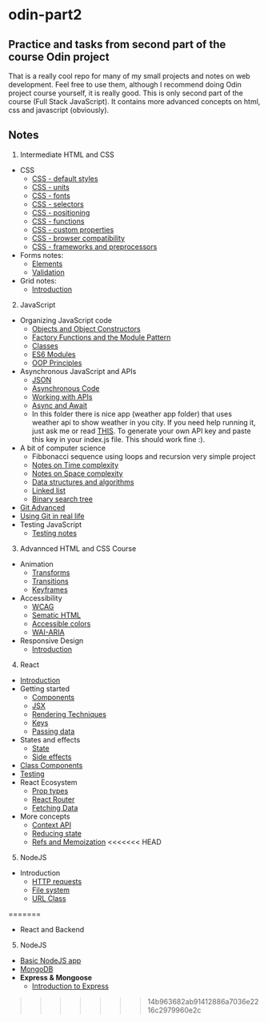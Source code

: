 # odin-part2
## Practice and tasks from second part of the course Odin project
That is a really cool repo for many of my small projects and notes on web development. Feel free to use them, although I recommend doing Odin project course yourself, it is really good. This is only second part of the course (Full Stack JavaScript). It contains more advanced concepts on html, css and javascript (obviously).

## Notes
1. Intermediate HTML and CSS 
* CSS
    * [CSS - default styles](int-html-css/CSS/css-reset.md)
    * [CSS - units](int-html-css/CSS/css-units.md)
    * [CSS - fonts](int-html-css/CSS/css-fonts.md)
    * [CSS - selectors](int-html-css/CSS/css-selectors.md)
    * [CSS - positioning](int-html-css/CSS/css-positioning.md)
    * [CSS - functions](int-html-css/CSS/css-functions.md)
    * [CSS - custom properties](int-html-css/CSS/css-custom-properties.md)
    * [CSS - browser compatibility](int-html-css/CSS/css-compatibility.md)
    * [CSS - frameworks and preprocessors](int-html-css/CSS/css-frameworks.md)
* Forms notes:
    * [Elements](int-html-css/Forms/forms.md)
    * [Validation](int-html-css/Forms/forms-validation.md)
* Grid notes:
    * [Introduction](int-html-css/Grid/introduction.md)

2. JavaScript
* Organizing JavaScript code
    * [Objects and Object Constructors](javascript/organizing/object-and-constructors.md)
    * [Factory Functions and the Module Pattern](javascript/organizing/factory-functions-and-module-pattern.md)
    * [Classes](javascript/organizing/classes.md)
    * [ES6 Modules](javascript/organizing/modules.md)
    * [OOP Principles](javascript/organizing/oop-principles.md)
* Asynchronous JavaScript and APIs
    * [JSON](javascript/async-js-and-apis/json.md)
    * [Asynchronous Code](javascript/async-js-and-apis/asynchronous-code.md)
    * [Working with APIs](javascript/async-js-and-apis/working-with-apis.md)
    * [Async and Await](javascript/async-js-and-apis/async-await.md)
    * In this folder there is nice app (weather app folder) that uses weather api to show weather in you city. If you need help running it, just ask me or read [THIS](https://www.theodinproject.com/lessons/node-path-javascript-working-with-apis). To generate your own API key and paste this key in your index.js file. This should work fine :).
* A bit of computer science
    * Fibbonacci sequence using loops and recursion very simple project
    * [Notes on Time complexity](https://www.theodinproject.com/lessons/javascript-time-complexity)
    * [Notes on Space complexity](https://www.theodinproject.com/lessons/javascript-space-complexity)
    * [Data structures and algorithms](https://www.theodinproject.com/lessons/javascript-common-data-structures-and-algorithms)
    * [Linked list](https://www.theodinproject.com/lessons/javascript-linked-lists)
    * [Binary search tree](https://www.theodinproject.com/lessons/javascript-binary-search-trees)
* [Git Advanced](https://www.theodinproject.com/lessons/javascript-a-deeper-look-at-git)
* [Using Git in real life](https://www.theodinproject.com/lessons/javascript-using-git-in-the-real-world)
* Testing JavaScript
    * [Testing notes](javascript/testing/testing.md)

3. Advannced HTML and CSS Course
* Animation
    * [Transforms](adv-html-css/animation/transforms.md)
    * [Transitions](adv-html-css/animation/transitions.md)
    * [Keyframes](adv-html-css/animation/keyframes.md)
* Accessibility
    * [WCAG](adv-html-css/accessibility/wcag.md)
    * [Sematic HTML](adv-html-css/accessibility/sematic-html.md)
    * [Accessible colors](adv-html-css/accessibility/accessible-colors.md)
    * [WAI-ARIA](adv-html-css/accessibility/wai-aria.md)
* Responsive Design
    * [Introduction](adv-html-css/responsive-design/introduction.md)

4. React
* [Introduction](react/introduction.md)
* Getting started
    * [Components](react/getting-started/components.md)
    * [JSX](react/getting-started/jsx.md)
    * [Rendering Techniques](react/getting-started/rendering-techniques.md)
    * [Keys](react/getting-started/keys.md)
    * [Passing data](react/getting-started/passing-data.md)
* States and effects
    * [State](react/states-and-effects/state.md)
    * [Side effects](react/states-and-effects/side-effects.md)
* [Class Components](react/class-components.md)
* [Testing](react/testing.md)
* React Ecosystem
    * [Prop types](react/ecosystem/prop-types.md)
    * [React Router](react/ecosystem/react-router.md)
    * [Fetching Data](react/ecosystem/fetching-data.md)
* More concepts
    * [Context API](react/more-concepts/context-api.md)
    * [Reducing state](react/more-concepts/reducing-state.md)
    * [Refs and Memoization](react/more-concepts/refs-and-memoization.md)
<<<<<<< HEAD

5. NodeJS
* Introduction
    * [HTTP requests](https://github.com/nodejs/nodejs.dev/blob/aa4239e87a5adc992fdb709c20aebb5f6da77f86/content/learn/node-js-web-server/node-make-http-requests.en.md)
    * [File system](nodeJS/introduction/file-system.md)
    * [URL Class](nodeJS/introduction/URL-class.md)

=======
* React and Backend

5. NodeJS
* [Basic NodeJS app](https://firstnodewebsite.iben0402.repl.co)
* [MongoDB](https://learn.mongodb.com/learning-paths/introduction-to-mongodb)
* **Express & Mongoose**
   *  [Introduction to Express](node/express/introduction-to-express.md)
>>>>>>> 14b963682ab91412886a7036e2216c2979960e2c
